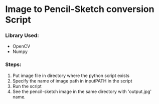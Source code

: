 # Image to Pencil-Sketch conversion Script

### Library Used:
- OpenCV
- Numpy

### Steps:
1. Put image file in directory where the python script exists
2. Specify the name of image path in inputPATH in the script
3. Run the script
4. See the pencil-sketch image in the same directory with 'output.jpg' name.